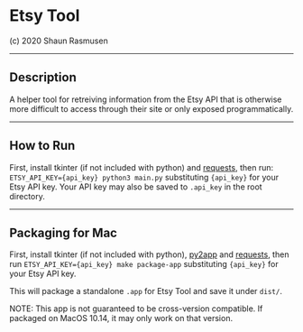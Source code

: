# Etsy Tool

(c) 2020 Shaun Rasmusen

---

## Description

A helper tool for retreiving information from the Etsy API that is otherwise
more difficult to access through their site or only exposed programmatically.

---

## How to Run

First, install tkinter (if not included with python) and [requests](https://pypi.org/project/requests/),
then run: `ETSY_API_KEY={api_key} python3 main.py` substituting `{api_key}` for 
your Etsy API key. Your API key may also be saved to `.api_key` in the root
directory.

---

## Packaging for Mac

First, install tkinter (if not included with python), [py2app](https://pypi.org/project/py2app/)
and [requests](https://pypi.org/project/requests/), then run 
`ETSY_API_KEY={api_key} make package-app` substituting `{api_key}` for your Etsy
API key.

This will package a standalone `.app` for Etsy Tool and save it under `dist/`.

NOTE: This app is not guaranteed to be cross-version compatible. If packaged on
MacOS 10.14, it may only work on that version.
